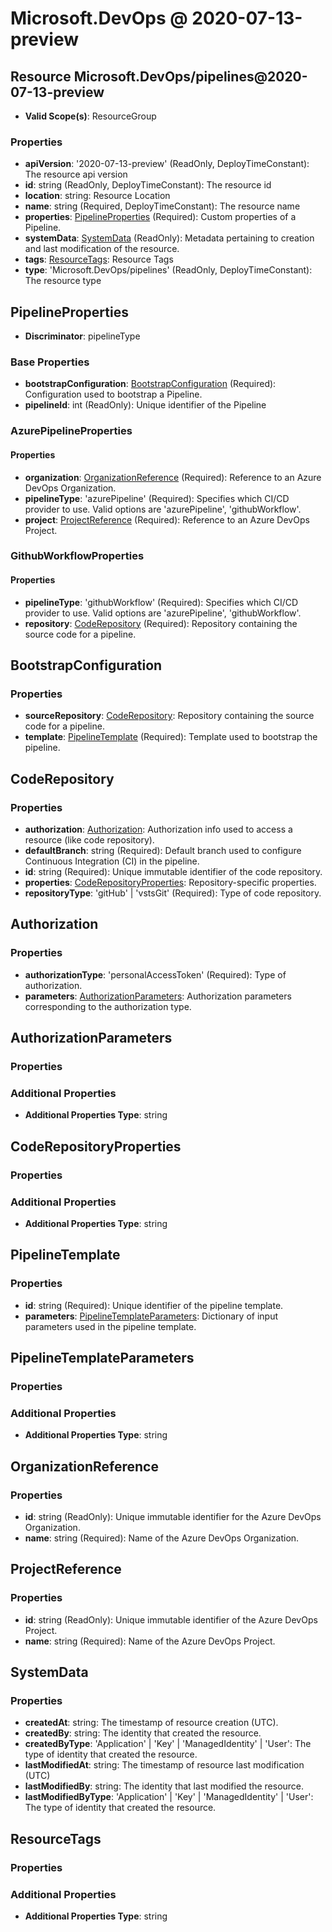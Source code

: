 # Microsoft.DevOps @ 2020-07-13-preview

## Resource Microsoft.DevOps/pipelines@2020-07-13-preview
* **Valid Scope(s)**: ResourceGroup
### Properties
* **apiVersion**: '2020-07-13-preview' (ReadOnly, DeployTimeConstant): The resource api version
* **id**: string (ReadOnly, DeployTimeConstant): The resource id
* **location**: string: Resource Location
* **name**: string (Required, DeployTimeConstant): The resource name
* **properties**: [PipelineProperties](#pipelineproperties) (Required): Custom properties of a Pipeline.
* **systemData**: [SystemData](#systemdata) (ReadOnly): Metadata pertaining to creation and last modification of the resource.
* **tags**: [ResourceTags](#resourcetags): Resource Tags
* **type**: 'Microsoft.DevOps/pipelines' (ReadOnly, DeployTimeConstant): The resource type

## PipelineProperties
* **Discriminator**: pipelineType

### Base Properties
* **bootstrapConfiguration**: [BootstrapConfiguration](#bootstrapconfiguration) (Required): Configuration used to bootstrap a Pipeline.
* **pipelineId**: int (ReadOnly): Unique identifier of the Pipeline
### AzurePipelineProperties
#### Properties
* **organization**: [OrganizationReference](#organizationreference) (Required): Reference to an Azure DevOps Organization.
* **pipelineType**: 'azurePipeline' (Required): Specifies which CI/CD provider to use. Valid options are 'azurePipeline', 'githubWorkflow'.
* **project**: [ProjectReference](#projectreference) (Required): Reference to an Azure DevOps Project.

### GithubWorkflowProperties
#### Properties
* **pipelineType**: 'githubWorkflow' (Required): Specifies which CI/CD provider to use. Valid options are 'azurePipeline', 'githubWorkflow'.
* **repository**: [CodeRepository](#coderepository) (Required): Repository containing the source code for a pipeline.


## BootstrapConfiguration
### Properties
* **sourceRepository**: [CodeRepository](#coderepository): Repository containing the source code for a pipeline.
* **template**: [PipelineTemplate](#pipelinetemplate) (Required): Template used to bootstrap the pipeline.

## CodeRepository
### Properties
* **authorization**: [Authorization](#authorization): Authorization info used to access a resource (like code repository).
* **defaultBranch**: string (Required): Default branch used to configure Continuous Integration (CI) in the pipeline.
* **id**: string (Required): Unique immutable identifier of the code repository.
* **properties**: [CodeRepositoryProperties](#coderepositoryproperties): Repository-specific properties.
* **repositoryType**: 'gitHub' | 'vstsGit' (Required): Type of code repository.

## Authorization
### Properties
* **authorizationType**: 'personalAccessToken' (Required): Type of authorization.
* **parameters**: [AuthorizationParameters](#authorizationparameters): Authorization parameters corresponding to the authorization type.

## AuthorizationParameters
### Properties
### Additional Properties
* **Additional Properties Type**: string

## CodeRepositoryProperties
### Properties
### Additional Properties
* **Additional Properties Type**: string

## PipelineTemplate
### Properties
* **id**: string (Required): Unique identifier of the pipeline template.
* **parameters**: [PipelineTemplateParameters](#pipelinetemplateparameters): Dictionary of input parameters used in the pipeline template.

## PipelineTemplateParameters
### Properties
### Additional Properties
* **Additional Properties Type**: string

## OrganizationReference
### Properties
* **id**: string (ReadOnly): Unique immutable identifier for the Azure DevOps Organization.
* **name**: string (Required): Name of the Azure DevOps Organization.

## ProjectReference
### Properties
* **id**: string (ReadOnly): Unique immutable identifier of the Azure DevOps Project.
* **name**: string (Required): Name of the Azure DevOps Project.

## SystemData
### Properties
* **createdAt**: string: The timestamp of resource creation (UTC).
* **createdBy**: string: The identity that created the resource.
* **createdByType**: 'Application' | 'Key' | 'ManagedIdentity' | 'User': The type of identity that created the resource.
* **lastModifiedAt**: string: The timestamp of resource last modification (UTC)
* **lastModifiedBy**: string: The identity that last modified the resource.
* **lastModifiedByType**: 'Application' | 'Key' | 'ManagedIdentity' | 'User': The type of identity that created the resource.

## ResourceTags
### Properties
### Additional Properties
* **Additional Properties Type**: string

